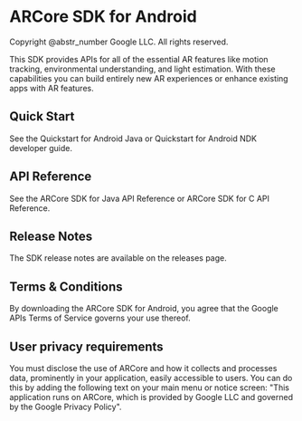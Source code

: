 # ARCore SDK for Android

Copyright @abstr_number Google LLC. All rights reserved.

This SDK provides APIs for all of the essential AR features like motion tracking, environmental understanding, and light estimation. With these capabilities you can build entirely new AR experiences or enhance existing apps with AR features.

## Quick Start

See the Quickstart for Android Java or Quickstart for Android NDK developer guide.

## API Reference

See the ARCore SDK for Java API Reference or ARCore SDK for C API Reference.

## Release Notes

The SDK release notes are available on the releases page.

## Terms & Conditions

By downloading the ARCore SDK for Android, you agree that the Google APIs Terms of Service governs your use thereof.

## User privacy requirements

You must disclose the use of ARCore and how it collects and processes data, prominently in your application, easily accessible to users. You can do this by adding the following text on your main menu or notice screen: "This application runs on ARCore, which is provided by Google LLC and governed by the Google Privacy Policy".

